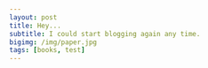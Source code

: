```yaml
---
layout: post
title: Hey...
subtitle: I could start blogging again any time.
bigimg: /img/paper.jpg
tags: [books, test]
---
```

